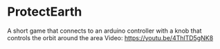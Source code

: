 # ProtectEarth
A short game that connects to an arduino controller with a knob that controls the orbit around the area
Video: https://youtu.be/4ThlTD5gNK8
